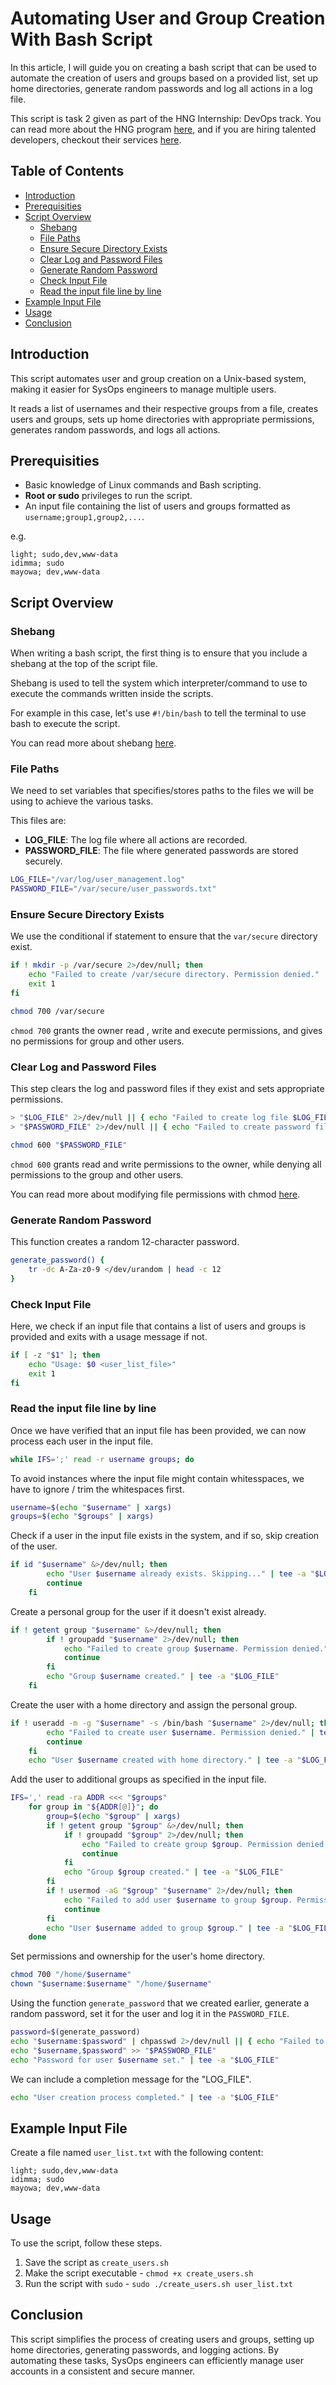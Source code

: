 # Automating User and Group Creation With Bash Script
 In this article, I will guide you on creating a bash script that can be used to automate the creation of users and groups based on a provided list, set up home directories, generate random passwords and log all actions in a log file.

 This script is task 2 given as part of the HNG Internship: DevOps track. You can read more about the HNG program [here](https://hng.tech/internship), and if you are hiring talented developers, checkout their services [here](https://hng.tech/hire).

 ## Table of Contents
  * [Introduction](#introduction)
  * [Prerequisities](#prerequisities)
  * [Script Overview](#script-overview)
    + [Shebang](#shebang)
    + [File Paths](#file-paths)
    + [Ensure Secure Directory Exists](#ensure-secure-directory-exists)
    + [Clear Log and Password Files](#clear-log-and-password-files)
    + [Generate Random Password](#generate-random-password)
    + [Check Input File](#check-input-file)
    + [Read the input file line by line](#read-the-input-file-line-by-line)
  * [Example Input File](#example-input-File)
  * [Usage](#usage)
  * [Conclusion](#conclusion)

 ## Introduction
 This script automates user and group creation on a Unix-based system, making it easier for SysOps engineers to manage multiple users.

 It reads a list of usernames and their respective groups from a file, creates users and groups, sets up home directories with appropriate permissions, generates random passwords, and logs all actions.

 ## Prerequisities
 - Basic knowledge of Linux commands and Bash scripting.
 - **Root or sudo** privileges to run the script.
 - An input file containing the list of users and groups formatted as `username;group1,group2,...`.

e.g.
```
light; sudo,dev,www-data
idimma; sudo
mayowa; dev,www-data
```

## Script Overview
### Shebang
When writing a bash script, the first thing is to ensure that you include a shebang at the top of the script file.

Shebang is used to tell the system which interpreter/command to use to execute the commands written inside the scripts.

For example in this case, let's use `#!/bin/bash` to tell the terminal to use bash to execute the script.

You can read more about shebang [here](https://medium.com/@codingmaths/bin-bash-what-exactly-is-this-95fc8db817bf).

### File Paths
We need to set variables that specifies/stores paths to the files we will be using to achieve the various tasks.

This files are:
- **LOG_FILE**: The log file where all actions are recorded.
- **PASSWORD_FILE**: The file where generated passwords are stored securely.

```sh
LOG_FILE="/var/log/user_management.log"
PASSWORD_FILE="/var/secure/user_passwords.txt"
```
### Ensure Secure Directory Exists
We use the conditional if statement to ensure that the `var/secure` directory exist.

```sh
if ! mkdir -p /var/secure 2>/dev/null; then
    echo "Failed to create /var/secure directory. Permission denied."
    exit 1
fi

chmod 700 /var/secure
```
`chmod 700` grants the owner read , write and execute permissions, and gives no permissions for group and other users.

### Clear Log and Password Files
This step clears the log and password files if they exist and sets appropriate permissions.

```sh
> "$LOG_FILE" 2>/dev/null || { echo "Failed to create log file $LOG_FILE. Permission denied."; exit 1; }
> "$PASSWORD_FILE" 2>/dev/null || { echo "Failed to create password file $PASSWORD_FILE. Permission denied."; exit 1; }

chmod 600 "$PASSWORD_FILE"
```
`chmod 600` grants read and write permissions to the owner, while denying all permissions to the group and other users.

You can read more about modifying file permissions with chmod [here](https://www.linode.com/docs/guides/modify-file-permissions-with-chmod/).

### Generate Random Password
This function creates a random 12-character password.

```sh
generate_password() {
    tr -dc A-Za-z0-9 </dev/urandom | head -c 12
}
```
### Check Input File
Here, we check if an input file that contains a list of users and groups is provided and exits with a usage message if not.

```sh
if [ -z "$1" ]; then
    echo "Usage: $0 <user_list_file>"
    exit 1
fi
```

### Read the input file line by line
Once we have verified that an input file has been provided, we can now process each user in the input file.
```sh
while IFS=';' read -r username groups; do
```

To avoid instances where the input file might contain whitesspaces, we have to ignore / trim the whitespaces first.
```sh
username=$(echo "$username" | xargs)
groups=$(echo "$groups" | xargs)
```
Check if a user in the input file exists in the system, and if so, skip creation of the user.

```sh
if id "$username" &>/dev/null; then
        echo "User $username already exists. Skipping..." | tee -a "$LOG_FILE"
        continue
    fi
```
Create a personal group for the user if it doesn't exist already.

```sh
if ! getent group "$username" &>/dev/null; then
        if ! groupadd "$username" 2>/dev/null; then
            echo "Failed to create group $username. Permission denied." | tee -a "$LOG_FILE"
            continue
        fi
        echo "Group $username created." | tee -a "$LOG_FILE"
    fi
```
Create the user with a home directory and assign the personal group.
```sh
if ! useradd -m -g "$username" -s /bin/bash "$username" 2>/dev/null; then
        echo "Failed to create user $username. Permission denied." | tee -a "$LOG_FILE"
        continue
    fi
    echo "User $username created with home directory." | tee -a "$LOG_FILE"
```
Add the user to additional groups as specified in the input file.
```sh
IFS=',' read -ra ADDR <<< "$groups"
    for group in "${ADDR[@]}"; do
        group=$(echo "$group" | xargs)
        if ! getent group "$group" &>/dev/null; then
            if ! groupadd "$group" 2>/dev/null; then
                echo "Failed to create group $group. Permission denied." | tee -a "$LOG_FILE"
                continue
            fi
            echo "Group $group created." | tee -a "$LOG_FILE"
        fi
        if ! usermod -aG "$group" "$username" 2>/dev/null; then
            echo "Failed to add user $username to group $group. Permission denied." | tee -a "$LOG_FILE"
            continue
        fi
        echo "User $username added to group $group." | tee -a "$LOG_FILE"
    done
```
Set permissions and ownership for the user's home directory.
```sh
chmod 700 "/home/$username"
chown "$username:$username" "/home/$username"
```
Using the function `generate_password` that we created earlier, generate a random password, set it for the user and log it in the `PASSWORD_FILE`.
```sh
password=$(generate_password)
echo "$username:$password" | chpasswd 2>/dev/null || { echo "Failed to set password for user $username. Permission denied."; continue; }
echo "$username,$password" >> "$PASSWORD_FILE"
echo "Password for user $username set." | tee -a "$LOG_FILE"
```
We can include a completion message for the "LOG_FILE".
```sh
echo "User creation process completed." | tee -a "$LOG_FILE"
```

## Example Input File
Create a file named `user_list.txt` with the following content:
```
light; sudo,dev,www-data
idimma; sudo
mayowa; dev,www-data
```

## Usage
To use the script, follow these steps.
1. Save the script as `create_users.sh`
2. Make the script executable - `chmod +x create_users.sh`
3. Run the script with `sudo` - `sudo ./create_users.sh user_list.txt`

## Conclusion
This script simplifies the process of creating users and groups, setting up home directories, generating passwords, and logging actions. By automating these tasks, SysOps engineers can efficiently manage user accounts in a consistent and secure manner.